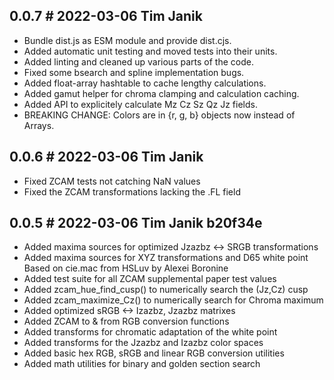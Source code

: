 ## 0.0.7    # 2022-03-06 Tim Janik

* Bundle dist.js as ESM module and provide dist.cjs.
* Added automatic unit testing and moved tests into their units.
* Added linting and cleaned up various parts of the code.
* Fixed some bsearch and spline implementation bugs.
* Added float-array hashtable to cache lengthy calculations.
* Added gamut helper for chroma clamping and calculation caching.
* Added API to explicitely calculate Mz Cz Sz Qz Jz fields.
* BREAKING CHANGE: Colors are in {r, g, b} objects now instead of Arrays.

## 0.0.6    # 2022-03-06 Tim Janik

* Fixed ZCAM tests not catching NaN values
* Fixed the ZCAM transformations lacking the .FL field

## 0.0.5    # 2022-03-06 Tim Janik b20f34e
* Added maxima sources for optimized Jzazbz <-> SRGB transformations
* Added maxima sources for XYZ transformations and D65 white point
  Based on cie.mac from HSLuv by Alexei Boronine
* Added test suite for all ZCAM supplemental paper test values
* Added zcam_hue_find_cusp() to numerically search the (Jz,Cz) cusp
* Added zcam_maximize_Cz() to numerically search for Chroma maximum
* Added optimized sRGB <-> Izazbz, Jzazbz matrixes
* Added ZCAM to & from RGB conversion functions
* Added transforms for chromatic adaptation of the white point
* Added transforms for the Jzazbz and Izazbz color spaces
* Added basic hex RGB, sRGB and linear RGB conversion utilities
* Added math utilities for binary and golden section search
